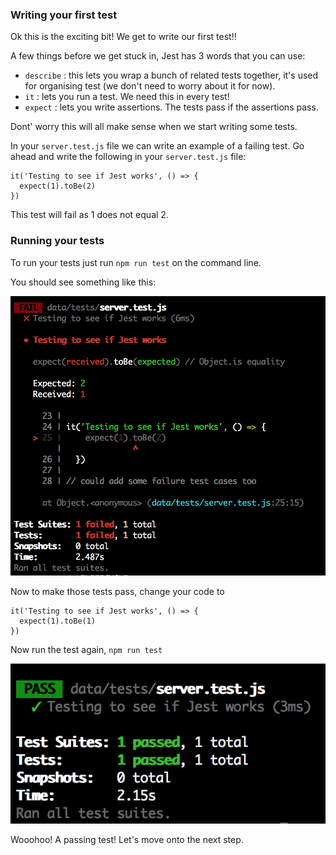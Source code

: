 ### Writing your first test
Ok this is the exciting bit! We get to write our first test!!

A few things before we get stuck in, Jest has 3 words that you can use:
- `describe` : this lets you wrap a bunch of related tests together, it's used for organising test (we don't need to worry about it for now).
- `it` : lets you run a test. We need this in every test!
- `expect` : lets you write assertions. The tests pass if the assertions pass.

Dont' worry this will all make sense when we start writing some tests.

In your `server.test.js` file we can write an example of a failing test. Go ahead and write the following in your `server.test.js` file:

```
it('Testing to see if Jest works', () => {
  expect(1).toBe(2)
})
```
This test will fail as 1 does not equal 2.

### Running your tests
To run your tests just run `npm run test` on the command line.

You should see something like this:

![failing_test](../assets/failing_test.png)


Now to make those tests pass, change your code to
```
it('Testing to see if Jest works', () => {
  expect(1).toBe(1)
})
```

Now run the test again, `npm run test`

![passing_test](../assets/passing_test.png)

Wooohoo! A passing test! Let's move onto the next step.